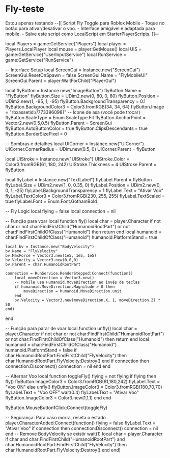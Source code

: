 # Fly-teste
Estou apenas testando
--[[
    Script Fly Toggle para Roblox Mobile
    - Toque no botão para ativar/desativar o voo.
    - Interface amigável e adaptada para mobile.
    - Salve este script como LocalScript em StarterPlayerScripts.
]]--

local Players = game:GetService("Players")
local player = Players.LocalPlayer
local mouse = player:GetMouse()
local UIS = game:GetService("UserInputService")
local RunService = game:GetService("RunService")

-- Interface Setup
local ScreenGui = Instance.new("ScreenGui")
ScreenGui.ResetOnSpawn = false
ScreenGui.Name = "FlyMobileUI"
ScreenGui.Parent = player:WaitForChild("PlayerGui")

local flyButton = Instance.new("ImageButton")
flyButton.Name = "FlyButton"
flyButton.Size = UDim2.new(0, 80, 0, 80)
flyButton.Position = UDim2.new(1, -95, 1, -95)
flyButton.BackgroundTransparency = 0.1
flyButton.BackgroundColor3 = Color3.fromRGB(34, 34, 64)
flyButton.Image = "rbxassetid://7733960981" -- Ícone de asa (você pode trocar)
flyButton.ScaleType = Enum.ScaleType.Fit
flyButton.AnchorPoint = Vector2.new(0.5,0.5)
flyButton.Parent = ScreenGui
flyButton.AutoButtonColor = true
flyButton.ClipsDescendants = true
flyButton.BorderSizePixel = 0

-- Sombras e detalhes
local UICorner = Instance.new("UICorner")
UICorner.CornerRadius = UDim.new(0.5, 0)
UICorner.Parent = flyButton

local UIStroke = Instance.new("UIStroke")
UIStroke.Color = Color3.fromRGB(61, 180, 242)
UIStroke.Thickness = 4
UIStroke.Parent = flyButton

local flyLabel = Instance.new("TextLabel")
flyLabel.Parent = flyButton
flyLabel.Size = UDim2.new(1, 0, 0.35, 0)
flyLabel.Position = UDim2.new(0, 0, 1, -25)
flyLabel.BackgroundTransparency = 1
flyLabel.Text = "Ativar Voo"
flyLabel.TextColor3 = Color3.fromRGB(230, 255, 255)
flyLabel.TextScaled = true
flyLabel.Font = Enum.Font.GothamBold

-- Fly Logic
local flying = false
local connection = nil

-- Função para voar
local function fly()
    local char = player.Character
    if not char or not char:FindFirstChild("HumanoidRootPart") or not char:FindFirstChildOfClass("Humanoid") then return end
    local humanoid = char:FindFirstChildOfClass("Humanoid")
    humanoid.PlatformStand = true
    
    local bv = Instance.new("BodyVelocity")
    bv.Name = "FlyVelocity"
    bv.MaxForce = Vector3.new(1e5, 1e5, 1e5)
    bv.Velocity = Vector3.new(0,0,0)
    bv.Parent = char.HumanoidRootPart

    connection = RunService.RenderStepped:Connect(function()
        local moveDirection = Vector3.new()
        -- Mobile usa Humanoid.MoveDirection ao invés de teclas
        if humanoid.MoveDirection.Magnitude > 0 then
            moveDirection = humanoid.MoveDirection.unit
        end
        bv.Velocity = Vector3.new(moveDirection.X, 1, moveDirection.Z) * 50
    end)
end

-- Função para parar de voar
local function unfly()
    local char = player.Character
    if not char or not char:FindFirstChild("HumanoidRootPart") or not char:FindFirstChildOfClass("Humanoid") then return end
    local humanoid = char:FindFirstChildOfClass("Humanoid")
    humanoid.PlatformStand = false
    if char.HumanoidRootPart:FindFirstChild("FlyVelocity") then
        char.HumanoidRootPart.FlyVelocity:Destroy()
    end
    if connection then
        connection:Disconnect()
        connection = nil
    end
end

-- Alternar Voo
local function toggleFly()
    flying = not flying
    if flying then
        fly()
        flyButton.ImageColor3 = Color3.fromRGB(61,180,242)
        flyLabel.Text = "Voo ON"
    else
        unfly()
        flyButton.ImageColor3 = Color3.fromRGB(180,70,70)
        flyLabel.Text = "Voo OFF"
        wait(0.4)
        flyLabel.Text = "Ativar Voo"
        flyButton.ImageColor3 = Color3.new(1,1,1)
    end
end

flyButton.MouseButton1Click:Connect(toggleFly)

-- Segurança: Para caso morra, reseta o estado
player.CharacterAdded:Connect(function()
    flying = false
    flyLabel.Text = "Ativar Voo"
    if connection then
        connection:Disconnect()
        connection = nil
    end
    -- Remove BodyVelocity se existir
    wait(1)
    local char = player.Character
    if char and char:FindFirstChild("HumanoidRootPart") and char.HumanoidRootPart:FindFirstChild("FlyVelocity") then
        char.HumanoidRootPart.FlyVelocity:Destroy()
    end
end)
